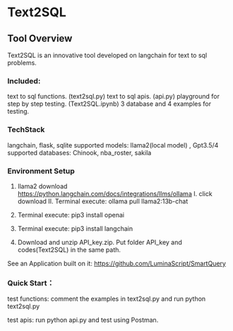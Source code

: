 # Text2SQL

## Tool Overview

Text2SQL is an innovative tool developed on langchain for text to sql problems. 


### Included:
text to sql functions. (text2sql.py)
text to sql apis. (api.py)
playground for step by step testing. (Text2SQL.ipynb)
3 database and 4 examples for testing. 

### TechStack
langchain, flask, sqlite
supported models: llama2(local model) , Gpt3.5/4
supported databases: Chinook, nba_roster, sakila


### Environment Setup
1.	llama2 download
https://python.langchain.com/docs/integrations/llms/ollama
I. click download
II. Terminal execute: ollama pull llama2:13b-chat

2.	Terminal execute: pip3 install openai
3.	Terminal execute: pip3 install langchain
4.	Download and unzip API_key.zip. Put folder API_key and codes(Text2SQL) in the same path.

See an Application built on it:
https://github.com/LuminaScript/SmartQuery

### Quick Start：
test functions:
comment the examples in text2sql.py and run python text2sql.py

test apis:
run python api.py and test using Postman.
